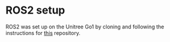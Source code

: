 # ROS2 setup
ROS2 was set up on the Unitree Go1 by cloning and following the instructions for [this](https://github.com/unitreerobotics/unitree_ros2) repository. 